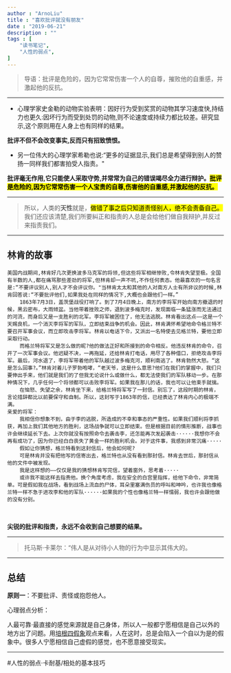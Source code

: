 ```yaml
---
author : "ArnoLiu"
title : "喜欢批评就没有朋友"
date : "2019-06-21"
description : ""
tags : [
    "读书笔记",
    "人性的弱点",
]
---
```


<blockquote>
<p>	导语：批评是危险的，因为它常常伤害一个人的自尊，摧败他的自重感，并激起他的反抗。</p>
</blockquote>
<hr>
<ul><li>心理学家史金勒的动物实验表明：因好行为受到奖赏的动物其学习速度快,持结力也更久:因坏行为而受到处罚的动物,则不论速度或持续力都比较差。研究显示,这个原则用在人身上也有同样的结果。
</li></ul>
<p>	<b>批评不但不会改变事实,反而只有招致愤恨。</b></p>
<ul><li>另一位伟大的心理学家希勒也说:“更多的证据显示,我们总是希望得到别人的赞扬一同样我们都害拍受人指责。"
</li></ul>
<p>	<b>批评毫无作用,它只能使人采取守势,并常常为自己的错误竭尽全力进行辩护。<mark>批评是危险的,因为它常常伤害一个人宝贵的自尊,伤害他的自重感,并激起他的反抗。</mark></b></p>
<hr>
<blockquote>
<p>	所以，人类的<b>天性</b>就是，<mark>做错了事之后只知道责怪别人，绝不会责备自己。</mark>我们还应该清楚,我们所要糾正和指责的人总是会给他们做自我辩护,并反过来指责我们。</p>
</blockquote>
<hr>
<h2>林肯的故事</h2>
<pre><code class='code-multiline'>美国内战期间,林肯好几次更换波多马克军的将领,但这些将军相继惨败,令林肯失望至极。全国有半数的人,都在痛骂那些差劲的将军,但林肯却一声不吭,不作任何表态。他最喜欢的一句名言是:“不要评议别人,别人才不会评议你。"当林肯太太和其他的人对南方人士有所非议的时候,林肯回答说:“不要批评他们,如果我处在同样的情况下,大概也会跟他们一样。”
	1863年7月3日，盖茨堡战役打响了。到了7月4日晚上，南方的李将军开始向南方撤退的时候，黑云密布，大雨倾盆。当他带着挫败之师，退到波多梅克时，发现面临一条猛涨而无法通过的河流，而身后又是一支胜利的北军。李将军被困住了，他无法逃脱。林肯看出这点——这是一个天赐良机，一个消灭李将军的军队，立即结束战争的机会。因此，林肯满怀希望地命令格兰特不要召开军事会议，而立即攻击李将军。林肯以电话下令，又派出一名特使去见格兰特，要他立即采取行动。
	而格兰特将军又是怎么做的昵?他的做法正好和所接到的命令相反。他违反林肯的命令，召开了一次军事会议。他迟疑不决，一再拖延，还给林肯打电话，用尽了各种借口，拒绝攻击李将军。最后，河水退了，李将军带着他的军队越过波多梅克河，顺利南逃了。林肯勃然大怒。“这是怎么回事?。”林肯对着儿子罗勃咆哮，“老天爷，这是什么意思?他们在我们的掌握中，我们只要伸出手来，他们就是我们的了但我无论说什么或做什么，都无法使我们的军队移动一步。在那种情况下，几乎任何一个将领都可以击败李将军。如果我在那儿的话，我也可以让他束手就擒。
	在恼怒、失望之余，林肯坐下来，给格兰特将军写了一封信。别忘了，这段时期的林肯，言论措辞都比以前要保守和自制。所以，这封写于1863年的信，已经表达了林肯内心的极端不满。
亲爱的将军：
	我相信你想象不到，由于李的逃脱，所造成的不幸和事态的严重性。如果我们顺利将李抓获，再加上我们其他地方的胜利，这场战争就可以立即结束。但是根据目前的情形推断，战事也许会继续延长下去。上次你就没有按照命令去袭击李，还怎能再次发起袭击······我想你不会再有成功了，因为你已经白白丧失了黄金一样的胜利机会。对于这件事，我感到非常沉痛·····
	假如让你猜想，格兰特看到这封信后，他会如何呢?
	可是林肯并没有把他写的信寄出去，格兰特也从没有看到那封信。林肯去世后，那封信从他的文件中被发现。
	我是这样想的——仅仅是我的猜想林肯写完信，望着窗外，思考着·····
	或许我不能这样去指责他。换个角度考虑，我在安全的白宫里指挥，给他下命令，非常简单。可是假如我在战场，看到战场上流血的尸体，耳朵里塞满伤员的呼叫和呻吟，也许我也像格兰特一样不急于进攻李和他的军队······如果我的个性也像格兰特一样懦弱，我也许会跟他做的没有分别。</code></pre>
<p><br></p>
<p><b>尖锐的批评和指责，永远不会收到自己想要的结果。</b></p>
<hr>
<blockquote>
<p>托马斯·卡莱尔：“伟人是从对待小人物的行为中显示其伟大的。</p>
</blockquote>
<hr>
<h2>总结</h2>
<p><b>原则一</b>：不要批评、责怪或抱怨他人。</p>
<p>心理弱点分析：</p>
<p>	人最可靠·最直接的感觉来源就是自己身体，所以人一般都宁愿相信是自己以外的地方出了问题。用<a href="https://baike.baidu.com/item/%E5%9B%9B%E5%81%87%E8%B1%A1%E8%AF%B4/2030702?fr=aladdin">培根四假象</a>观点来看，人在这时，总是会陷入一个自以为是的假象中。很多人宁愿相信自己虚假的感觉，也不愿意接受现实。</p>
<hr>
<p><span class='hashtag'>#人性的弱点·卡耐基/相处的基本技巧</span></p>
        </div>
        <script type="text/javascript">
            (function() {

    var doc_ols = document.getElementsByTagName("ol");

    for ( i=0; i<doc_ols.length; i++) {

        var ol_start = doc_ols[i].getAttribute("start") - 1;
        doc_ols[i].setAttribute("style", "counter-reset:ol " + ol_start + ";");

    }

})();
        </script>
     